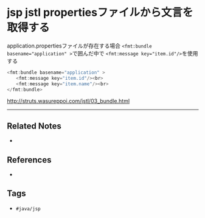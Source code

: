 # jsp jstl propertiesファイルから文言を取得する
application.propertiesファイルが存在する場合
`<fmt:bundle basename="application" >`で囲んだ中で
`<fmt:message key="item.id"/>`を使用する

```java
<fmt:bundle basename="application" >
　　<fmt:message key="item.id"/><br>  
　　<fmt:message key="item.name"/><br>
</fmt:bundle>
```

http://struts.wasureppoi.com/jstl/03_bundle.html

---
## Related Notes
- 

## References
- 

## Tags
- `#java/jsp` 